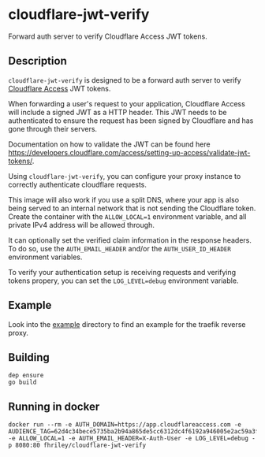 # cloudflare-jwt-verify

Forward auth server to verify Cloudflare Access JWT tokens.

## Description

`cloudflare-jwt-verify` is designed to be a forward auth server to verify
[Cloudflare Access](https://teams.cloudflare.com/access)
JWT tokens.

When forwarding a user's request to your application, Cloudflare Access will include a signed JWT as a HTTP header.
This JWT needs to be authenticated to ensure the request has been signed by Cloudflare and has gone through their servers.

Documentation on how to validate the JWT can be found here
https://developers.cloudflare.com/access/setting-up-access/validate-jwt-tokens/.

Using `cloudflare-jwt-verify`, you can configure your proxy instance to correctly authenticate cloudflare requests.

This image will also work if you use a split DNS, where your app is also being served to an internal network
that is not sending the Cloudflare token. Create the container with the `ALLOW_LOCAL=1` environment variable, and all
private IPv4 address will be allowed through.

It can optionally set the verified claim information in the response headers. To do so, use the `AUTH_EMAIL_HEADER` and/or
the `AUTH_USER_ID_HEADER` environment variables.

To verify your authentication setup is receiving requests and verifying tokens propery, you can set the
`LOG_LEVEL=debug` environment variable.

## Example

Look into the [example](example/) directory to find an example for the traefik reverse proxy.

## Building

    dep ensure
    go build

## Running in docker

    docker run --rm -e AUTH_DOMAIN=https://app.cloudflareaccess.com -e AUDIENCE_TAG=62d4c34bece5735ba2b94a865de5cc6312dc4f6192a946005e2ac59a3f4522d2 -e ALLOW_LOCAL=1 -e AUTH_EMAIL_HEADER=X-Auth-User -e LOG_LEVEL=debug -p 8080:80 fhriley/cloudflare-jwt-verify